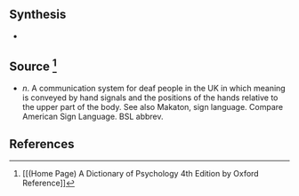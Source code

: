 ## Synthesis
- 
## Source [^1]
- $n$. A communication system for deaf people in the UK in which meaning is conveyed by hand signals and the positions of the hands relative to the upper part of the body. See also Makaton, sign language. Compare American Sign Language. BSL abbrev.
## References

[^1]: [[(Home Page) A Dictionary of Psychology 4th Edition by Oxford Reference]]
